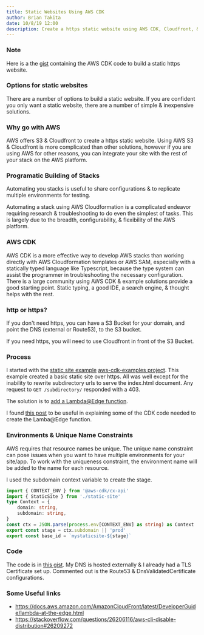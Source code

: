 ```yaml
---
title: Static Websites Using AWS CDK
author: Brian Takita
date: 10/8/19 12:00
description: Create a https static website using AWS CDK, Cloudfront, & S3
---
```


### Note

Here is a the [gist](https://gist.github.com/btakita/2572df4fae440dc065eb888f53316bdd)
    containing the AWS CDK code to build a static https website.

### Options for static websites

There are a number of options to build a static website.
If you are confident you only want a static website,
    there are a number of simple & inexpensive solutions. 

### Why go with AWS

AWS offers S3 & Cloudfront to create a https static website.
Using AWS S3 & Cloudfront is more complicated than other solutions,
    however if you are using AWS for other reasons,
    you can integrate your site with the rest of your stack on
    the AWS platform.

### Programatic Building of Stacks

Automating you stacks is useful to share configurations & to replicate
    multiple environments for testing.

Automating a stack using AWS Cloudformation is a complicated endeavor
    requiring research & troubleshooting to do even the simplest of
    tasks.
This is largely due to the breadth, configurability, & flexibility
    of the AWS platform.

### AWS CDK

AWS CDK is a more effective way to develop AWS stacks than working
    directly with AWS Cloudformation templates or AWS SAM,
    especially with a statically typed language like Typescript,
    because the type system can assist the programmer in
    troubleshooting the necessary configuration.
There is a large community using AWS CDK & example solutions
    provide a good starting point.
Static typing, a good IDE, a search engine, & thought helps with the rest.

### http or https?

If you don't need https, you can have a S3 Bucket for your domain,
    and point the DNS (external or Route53), to the S3 bucket.

If you need https, you will need to use Cloudfront in front of the
    S3 Bucket.

### Process

I started with the [static site example](https://github.com/aws-samples/aws-cdk-examples/tree/master/typescript/static-site/)
    [aws-cdk-examples project](https://github.com/aws-samples/aws-cdk-examples).
This example created a basic static site over https.
All was well except for the inability to rewrite subdirectory urls to
    serve the index.html document.
Any request to `GET /subdirectory/` responded with a 403.

The solution is to
    [add a Lambda@Edge function](https://aws.amazon.com/blogs/networking-and-content-delivery/implementing-default-directory-indexes-in-amazon-s3-backed-amazon-cloudfront-origins-using-lambdaedge/).

I found [this post](https://lanwen.ru/posts/aws-cdk-edge-lambda/) to be
    useful in explaining some of the CDK code needed to create the Lamba@Edge function.

### Environments & Unique Name Constraints

AWS requires that resource names be unique.
The unique name constraint can pose issues when you want to have
    multiple environments for your site/app.
To work with the uniqueness constraint, the environment name will be
    added to the name for each resource.

I used the subdomain context variable to create the stage.

```ts
import { CONTEXT_ENV } from '@aws-cdk/cx-api'
import { StaticSite } from './static-site'
type Context = {
	domain: string,
	subdomain: string,
}
const ctx = JSON.parse(process.env[CONTEXT_ENV] as string) as Context
export const stage = ctx.subdomain || 'prod'
export const base_id = `mystaticsite-${stage}`
```

### Code

The code is in [this gist](https://gist.github.com/btakita/2572df4fae440dc065eb888f53316bdd).
My DNS is hosted externally & I already had a TLS Certificate set up.
Commented out is the Route53 & DnsValidatedCertificate configurations.

### Some Useful links

* https://docs.aws.amazon.com/AmazonCloudFront/latest/DeveloperGuide/lambda-at-the-edge.html
* https://stackoverflow.com/questions/26206116/aws-cli-disable-distribution#26209272
